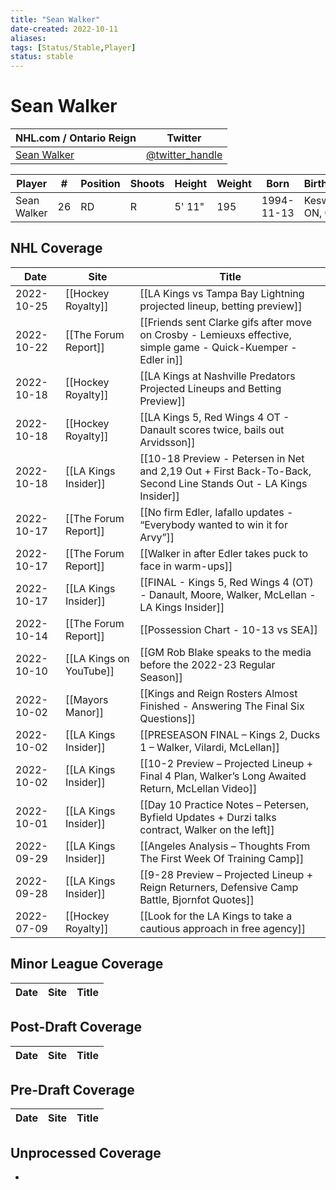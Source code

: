 ```yaml
---
title: "Sean Walker"
date-created: 2022-10-11
aliases: 
tags: [Status/Stable,Player]
status: stable
---
```


# Sean Walker

NHL.com / Ontario Reign | Twitter
-|-
[Sean Walker](https://www.nhl.com/player/sean-walker-8480336) | [@twitter_handle](https://twitter.com/)

Player | \# | Position | Shoots | Height | Weight | Born | Birthplace | Draft 
-|-|-|-|-|-|-|-|-
Sean Walker | 26 | RD | R | 5' 11" | 195 | 1994-11-13 | Keswick, ON, CAN


## NHL  Coverage
| Date       | Site                    | Title                                                                                                            |
| ---------- | ----------------------- | ---------------------------------------------------------------------------------------------------------------- |
| 2022-10-25 | [[Hockey Royalty]]      | [[LA Kings vs Tampa Bay Lightning projected lineup, betting preview]]                                            |
| 2022-10-22 | [[The Forum Report]]    | [[Friends sent Clarke gifs after move on Crosby - Lemieuxs effective, simple game - Quick-Kuemper - Edler in]]   |
| 2022-10-18 | [[Hockey Royalty]]      | [[LA Kings at Nashville Predators Projected Lineups and Betting Preview]]                                        |
| 2022-10-18 | [[Hockey Royalty]]      | [[LA Kings 5, Red Wings 4 OT - Danault scores twice, bails out Arvidsson]]                                       |
| 2022-10-18 | [[LA Kings Insider]]    | [[10-18 Preview - Petersen in Net and 2,19 Out + First Back-To-Back, Second Line Stands Out - LA Kings Insider]] |
| 2022-10-17 | [[The Forum Report]]    | [[No firm Edler, Iafallo updates - “Everybody wanted to win it for Arvy”]]                                       |
| 2022-10-17 | [[The Forum Report]]    | [[Walker in after Edler takes puck to face in warm-ups]]                                                         |
| 2022-10-17 | [[LA Kings Insider]]    | [[FINAL - Kings 5, Red Wings 4 (OT) - Danault, Moore, Walker, McLellan - LA Kings Insider]]                      |
| 2022-10-14 | [[The Forum Report]]    | [[Possession Chart - 10-13 vs SEA]]                                                                              |
| 2022-10-10 | [[LA Kings on YouTube]] | [[GM Rob Blake speaks to the media before the 2022-23 Regular Season]]                                           |
| 2022-10-02 | [[Mayors Manor]]        | [[Kings and Reign Rosters Almost Finished - Answering The Final Six Questions]]                                  |
| 2022-10-02 | [[LA Kings Insider]]    | [[PRESEASON FINAL – Kings 2, Ducks 1 – Walker, Vilardi, McLellan]]                                               |
| 2022-10-02 | [[LA Kings Insider]]    | [[10-2 Preview – Projected Lineup + Final 4 Plan, Walker’s Long Awaited Return, McLellan Video]]                 |
| 2022-10-01 | [[LA Kings Insider]]    | [[Day 10 Practice Notes – Petersen, Byfield Updates + Durzi talks contract, Walker on the left]]                 |
| 2022-09-29 | [[LA Kings Insider]]    | [[Angeles Analysis – Thoughts From The First Week Of Training Camp]]                                             |
| 2022-09-28 | [[LA Kings Insider]]    | [[9-28 Preview – Projected Lineup + Reign Returners, Defensive Camp Battle, Bjornfot Quotes]]                    |
| 2022-07-09 | [[Hockey Royalty]] | [[Look for the LA Kings to take a cautious approach in free agency]]


## Minor League Coverage
Date | Site |  Title
---|---|---



## Post-Draft Coverage
Date | Site |  Title
---|---|---



## Pre-Draft Coverage
Date | Site |  Title
---|---|---


## Unprocessed Coverage
- 
